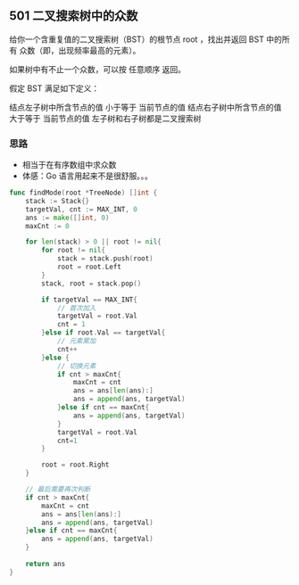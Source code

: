 ## 501 二叉搜索树中的众数

给你一个含重复值的二叉搜索树（BST）的根节点 root ，找出并返回 BST 中的所有 众数（即，出现频率最高的元素）。

如果树中有不止一个众数，可以按 任意顺序 返回。

假定 BST 满足如下定义：

结点左子树中所含节点的值 小于等于 当前节点的值
结点右子树中所含节点的值 大于等于 当前节点的值
左子树和右子树都是二叉搜索树

### 思路

- 相当于在有序数组中求众数
- 体感：Go 语言用起来不是很舒服。。。

```go
func findMode(root *TreeNode) []int {
    stack := Stack{}
    targetVal, cnt := MAX_INT, 0
    ans := make([]int, 0)
    maxCnt := 0

    for len(stack) > 0 || root != nil{
        for root != nil{
            stack = stack.push(root)
            root = root.Left
        }
        stack, root = stack.pop()

        if targetVal == MAX_INT{
            // 首次加入
            targetVal = root.Val
            cnt = 1
        }else if root.Val == targetVal{
            // 元素累加
            cnt++
        }else {
            // 切换元素
            if cnt > maxCnt{
                maxCnt = cnt
                ans = ans[len(ans):]
                ans = append(ans, targetVal)
            }else if cnt == maxCnt{
                ans = append(ans, targetVal)
            }
            targetVal = root.Val
            cnt=1
        }

        root = root.Right
    }

    // 最后需要再次判断
    if cnt > maxCnt{
        maxCnt = cnt
        ans = ans[len(ans):]
        ans = append(ans, targetVal)
    }else if cnt == maxCnt{
        ans = append(ans, targetVal)
    }
    
    return ans
}


```

